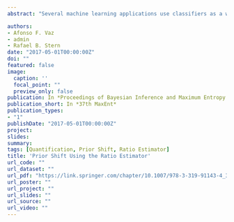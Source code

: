 ```yaml
---
abstract: "Several machine learning applications use classifiers as a way of quantifying the prevalence of positive class labels in a target dataset, a task named quantification. For instance, a naive a way of determining what proportion of people like a given product with no labeled reviews is to (i) train a classifier based on the Google Shopping reviews to predict whether a user likes a product given its review, and then (ii) apply this classifier to Facebook/Google+ posts about that product. It is well known that such a two-step approach, named Classify and Count, fails because of dataset shift, and thus, several improvements have been recently proposed under an assumption named prior shift. Unfortunately, these methods only explore the relationship between the covariates and the response via classifiers. Moreover, the literature lacks in the theoretical foundation to improve these techniques. We propose a new family of estimators named Ratio Estimator which is able to explore the relationship between the cov ariates and the response using any function g:X→R and not only classifiers. We show that for some choices of g, our estimator matches standard estimators used in the literature. We also explore alternative ways of constructing functions g that lead to estimators with good performance, and compare them using real datasets. Finally, we provide a theoretical analysis of the method."

authors:
- Afonso F. Vaz
- admin
- Rafael B. Stern
date: "2017-05-01T00:00:00Z"
doi: ""
featured: false
image:
  caption: ''
  focal_point: ""
  preview_only: false
publication: In *Proceedings of Bayesian Inference and Maximum Entropy Methods in Science and Engineering*
publication_short: In *37th MaxEnt*
publication_types:
- "1"
publishDate: "2017-05-01T00:00:00Z"
project: 
slides: 
summary:
tags: [Quantification, Prior Shift, Ratio Estimator]
title: 'Prior Shift Using the Ratio Estimator'
url_code: ""
url_dataset: ""
url_pdf: "https://link.springer.com/chapter/10.1007/978-3-319-91143-4_3"
url_poster: ""
url_project: ""
url_slides: ""
url_source: ""
url_video: ""
---
```

